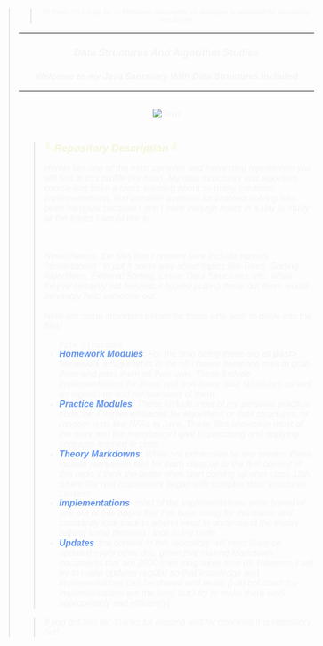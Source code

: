 <body style="font-family: Consolas, sans-serif; font-weight: normal; font-size: 12pt; color: beige">
<blockquote style="font-style: italic; color: whitesmoke"> <blockquote style="font-style: italic; color: whitesmoke; font-size: 9pt; text-align: center"> Hi there! I’m a huge fan of Markdown documents, so apologies in 
advanced for structuring this as one </blockquote>  

***
<h3 style="text-align: center; font-size: large"> Data Structures And Algorithm Studies</h3>
<h3 style="text-align: center; font-size: medium"> Welcome to my Java Sanctuary With Data Structures Included</h3>

***

<div style="display: flex; justify-content: center; align-content: center"> 

![Java](https://img.shields.io/badge/java-%23ED8B00.svg?style=for-the-badge&logo=openjdk&logoColor=white)

</div>
<blockquote style="font-style: italic; color: whitesmoke">  
<h2 style="color: beige; font-size: 14pt">&boxUR; Repository Description &boxUL;  </h2>
<p>Herein lies one of the most complex and interesting repositories you will find in this profile (for now). My data structures
and algorithm course has been a blast, learning about so many solutions, implementations, and possible avenues for problem 
solving has been hard just because I don’t have enough hours in a day to study all the topics I would like to</p>
<br>
<p>Nevertheless, the files that I present here include various "dissertations" to put it some way about topics like Trees, Sorting Algorithms,
External Sorting, Linear Data Structures, etc. While they’re certainly not finished, I figured putting these out there would 
inevitably help someone out.
<br>
<br>
Here are some important details for those who wish to delve into the files!
</p>
<ul>
<code>File Structure</code>
<li><b style="color: cornflowerblue; font-weight: bold">Homework Modules</b>: For the time being these are all <b>past></b> homework 
assignments in the off-chance someone tries to grab them and pass them as their own. These include implementations
for linear and non-linear data structures as well as algorithms and comparisons of them.</li>
<li><b style="color: cornflowerblue; font-weight: bold">Practice Modules</b>: These include most of my personal practice code,
be it implementations for algorithms or data structures, or random tests like NFAs in Java. These files showcase most of the work
and the importance I give to practicing and applying concepts learned in class</li>
<li><b style="color: cornflowerblue; font-weight: bold">Theory Markdowns</b>: While not exhaustive by any means, these 
include markdown files for each class up to the first commit of this repo. I think the better ones start coming 
up after class 13th, where the real coursework began with complex data structures.</li>
<code>Content</code>
<li><b style="color: cornflowerblue; font-weight: bold">Implementations</b>: most of the implementations were based of 
one out of five books that I’ve been using for this class, and constantly look back to when I need to understand the theory
behind some decision I took in my code.</li>
<li><b style="color: cornflowerblue; font-weight: bold">Updates</b>: the content in this repository will most likely be updated 
every other day, given that making Markdown documents that are 2000 lines long takes time (!). However, I will try to make 
updates regular so that knowledge and implementations can be shared and reuse (I do not claim my implementations are the best,
but I try to make them work appropriately and efficiently)</li>
</ul>
</blockquote>

<blockquote style="font-style: italic; color: whitesmoke"> If you got this far, thanks for reading and for checking this repository out! </blockquote>  
</blockquote>
</body>
